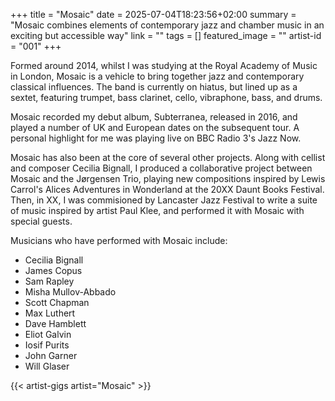 +++
title = "Mosaic"
date = 2025-07-04T18:23:56+02:00
summary = "Mosaic combines elements of contemporary jazz and chamber music in an exciting but accessible way"
link = ""
tags = []
featured_image = ""
artist-id = "001"
+++

Formed around 2014, whilst I was studying at the Royal Academy of Music in London, Mosaic is a vehicle to bring together jazz and contemporary classical influences. The band is currently on hiatus, but lined up as a sextet, featuring trumpet, bass clarinet, cello, vibraphone, bass, and drums. 

Mosaic recorded my debut album, Subterranea, released in 2016, and played a number of UK and European dates on the subsequent tour. A personal highlight for me was playing live on BBC Radio 3's Jazz Now.

Mosaic has also been at the core of several other projects. Along with cellist and composer Cecilia Bignall, I produced a collaborative project between Mosaic and the Jørgensen Trio, playing new compositions inspired by Lewis Carrol's Alices Adventures in Wonderland at the 20XX Daunt Books Festival. Then, in XX, I was commisioned by Lancaster Jazz Festival to write a suite of music inspired by artist Paul Klee, and performed it with Mosaic with special guests.

Musicians who have performed with Mosaic include:
- Cecilia Bignall
- James Copus
- Sam Rapley
- Misha Mullov-Abbado
- Scott Chapman
- Max Luthert
- Dave Hamblett
- Eliot Galvin
- Iosif Purits
- John Garner
- Will Glaser

{{< artist-gigs artist="Mosaic" >}}